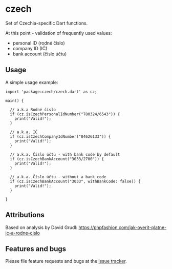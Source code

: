 # czech

Set of Czechia-specific Dart functions.

At this point - validation of frequently used values:

- personal ID (rodné číslo)
- company ID (IČ)
- bank account (číslo účtu)

## Usage

A simple usage example:

    import 'package:czech/czech.dart' as cz;
    
    main() {
    
      // a.k.a Rodné číslo
      if (cz.isCzechPersonalIdNumber("780324/6543")) {
        print("Valid!");
      }
    
      // a.k.a. IČ
      if (cz.isCzechCompanyIdNumber("04626133")) {
        print("Valid!");
      }
    
      // a.k.a. Číslo účtu - with bank code by default
      if (cz.isCzechBankAccount("3033/2700")) {
        print("Valid!");
      }
    
      // a.k.a. Číslo účtu - without a bank code
      if (cz.isCzechBankAccount("3033", withBankCode: false)) {
        print("Valid!");
      }
    
    }

## Attributions

Based on analysis by David Grudl: https://phpfashion.com/jak-overit-platne-ic-a-rodne-cislo

## Features and bugs

Please file feature requests and bugs at the [issue tracker][tracker].

[tracker]: https://github.com/fnx-io/czech/issues
